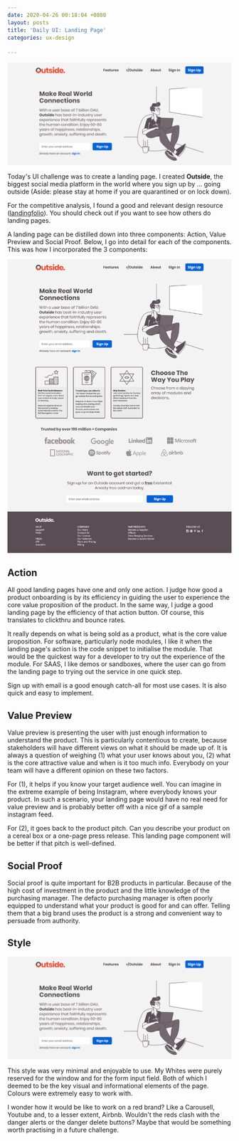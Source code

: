 ```yaml
---
date: 2020-04-26 00:18:04 +0800
layout: posts
title: 'Daily UI: Landing Page'
categories: ux-design

---
```

![](/uploads/landing-pages-preview-1.png)

Today's UI challenge was to create a landing page. I created **Outside**, the biggest social media platform in the world where you sign up by ... going outside (Aside: please stay at home if you are quarantined or on lock down).

For the competitive analysis, I found a good and relevant design resource ([landingfolio](https://www.landingfolio.com/inspiration/landing-page?offset=2 "landingfolio inspiration")). You should check out if you want to see how others do landing pages.

A landing page can be distilled down into three components: Action, Value Preview and Social Proof. Below, I go into detail for each of the components. This was how I incorporated the 3 components:

![](/uploads/outside-landing.png)

## Action

All good landing pages have one and only one action. I judge how good a product onboarding is by its efficiency in guiding the user to experience the core value proposition of the product. In the same way, I judge a good landing page by the efficiency of that action button. Of course, this translates to clickthru and bounce rates.

It really depends on what is being sold as a product, what is the core value proposition. For software, particularly node modules, I like it when the landing page's action is the code snippet to initialise the module. That would be the quickest way for a developer to try out the experience of the module. For SAAS, I like demos or sandboxes, where the user can go from the landing page to trying out the service in one quick step. 

Sign up with email is a good enough catch-all for most use cases. It is also quick and easy to implement.

## Value Preview

Value preview is presenting the user with just enough information to understand the product. This is particularly contentious to create, because stakeholders will have different views on what it should be made up of. It is always a question of weighing (1) what your user knows about you, (2) what is the core attractive value and when is it too much info. Everybody on your team will have a different opinion on these two factors.

For (1), it helps if you know your target audience well. You can imagine in the extreme example of being Instagram, where everybody knows your product. In such a scenario, your landing page would have no real need for value preview and is probably better off with a nice gif of a sample instagram feed.

For (2), it goes back to the product pitch. Can you describe your product on a cereal box or a one-page press release. This landing page component will be better if that pitch is well-defined.

## Social Proof

Social proof is quite important for B2B products in particular. Because of the high cost of investment in the product and the little knowledge of the purchasing manager. The defacto purchasing manager is often poorly equipped to understand what your product is good for and can offer. Telling them that a big brand uses the product is a strong and convenient way to persuade from authority.

## Style

![](/uploads/landing-pages-preview-1.png)

This style was very minimal and enjoyable to use. My Whites were purely reserved for the window and for the form input field. Both of which I deemed to be the key visual and informational elements of the page. Colours were extremely easy to work with. 

I wonder how it would be like to work on a red brand? Like a Carousell, Youtube and, to a lesser extent, Airbnb. Wouldn't the reds clash with the danger alerts or the danger delete buttons? Maybe that would be something worth practising in a future challenge.